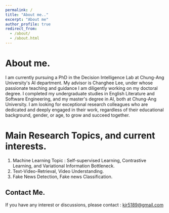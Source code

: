 ```yaml
---
permalink: /
title: "About me.."
excerpt: "About me"
author_profile: true
redirect_from: 
  - /about/
  - /about.html
---
```



About me. 
======
I am currently pursuing a PhD in the Decision Intelligence Lab at Chung-Ang University's AI department. My advisor is Changhee Lee, under whose passionate teaching and guidance I am diligently working on my doctoral degree. I completed my undergraduate studies in English Literature and Software Engineering, and my master's degree in AI, both at Chung-Ang University. I am looking for exceptional research colleagues who are dedicated and deeply engaged in their work, regardless of their educational background, gender, or age, to grow and succeed together.

Main Research Topics, and current interests.
======
1. Machine Learning Topic : Self-supervised Learning, Contrastive Learning, and Variational Information Bottleneck.
2. Text-Video-Retrieval, Video Understanding. 
3. Fake News Detection, Fake news Classification. 

Contact Me. 
------
If you have any interest or discussions, please contact : <kjr5189@gmail.com>

